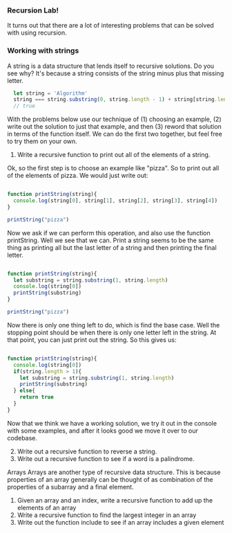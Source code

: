 ### Recursion Lab!

It turns out that there are a lot of interesting problems that can be solved with using recursion.  


### Working with strings
A string is a data structure that lends itself to recursive solutions.  Do you see why?  It's because a string consists of the string minus plus that missing letter.  
```javascript
  let string = 'Algorithm'
  string === string.substring(0, string.length - 1) + string[string.length - 1]
  // true
```
With the problems below use our technique of (1) choosing an example, (2) write out the solution to just that example, and then (3) reword that solution in terms of the function itself.  We can do the first two together, but feel free to try them on your own.

1. Write a recursive function to print out all of the elements of a string.  

Ok, so the first step is to choose an example like "pizza".  So to print out all of the elements of pizza. We would just write out:

```javascript

function printString(string){
  console.log(string[0], string[1], string[2], string[3], string[4])
}

printString("pizza")
```

Now we ask if we can perform this operation, and also use the function printString.  Well we see that we can.  Print a string seems to be the same thing as printing all but the last letter of a string and then printing the final letter.  

```javascript

function printString(string){
  let substring = string.substring(1, string.length)
  console.log(string[0])
  printString(substring)
}

printString("pizza")
```

Now there is only one thing left to do, which is find the base case.  Well the stopping point should be when there is only one letter left in the string.  At that point, you can just print out the string.  So this gives us:

```javascript

function printString(string){
  console.log(string[0])
  if(string.length > 1){
    let substring = string.substring(1, string.length)
    printString(substring)
  } else{
    return true
  }
}

```


Now that we think we have a working solution, we try it out in the console with some examples, and after it looks good we move it over to our codebase.  


2. Write out a recursive function to reverse a string.
3. Write out a recursive function to see if a word is a palindrome.

Arrays
Arrays are another type of recursive data structure.  This is because properties of an array generally can be thought of as combination of the properties of a subarray and a final element.

1.  Given an array and an index, write a recursive function to add up the elements of an array
2. Write a recursive function to find the largest integer in an array
3. Write out the function include to see if an array includes a given element
